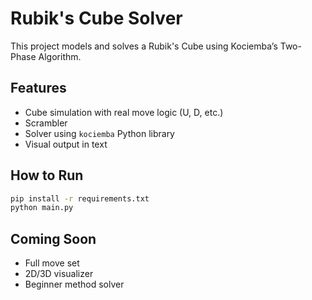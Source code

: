 # Rubik's Cube Solver

This project models and solves a Rubik's Cube using Kociemba’s Two-Phase Algorithm.

## Features
- Cube simulation with real move logic (U, D, etc.)
- Scrambler
- Solver using `kociemba` Python library
- Visual output in text

## How to Run
```bash
pip install -r requirements.txt
python main.py
```

## Coming Soon
- Full move set
- 2D/3D visualizer
- Beginner method solver